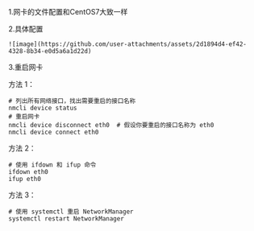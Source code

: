1.网卡的文件配置和CentOS7大致一样

2.具体配置

    ![image](https://github.com/user-attachments/assets/2d1894d4-ef42-4328-8b34-e0d5a6a1d22d)


3.重启网卡

  方法 1：
    
    # 列出所有网络接口，找出需要重启的接口名称 
    nmcli device status 
    # 重启网卡
    nmcli device disconnect eth0  # 假设你要重启的接口名称为 eth0
    nmcli device connect eth0
    
 方法 2：
 
    # 使用 ifdown 和 ifup 命令
    ifdown eth0
    ifup eth0
    
方法 3：

    # 使用 systemctl 重启 NetworkManager
    systemctl restart NetworkManager
